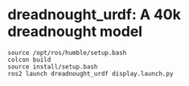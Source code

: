 # dreadnought_urdf: A 40k dreadnought model


    source /opt/ros/humble/setup.bash
    colcon build 
    source install/setup.bash 
    ros2 launch dreadnought_urdf display.launch.py